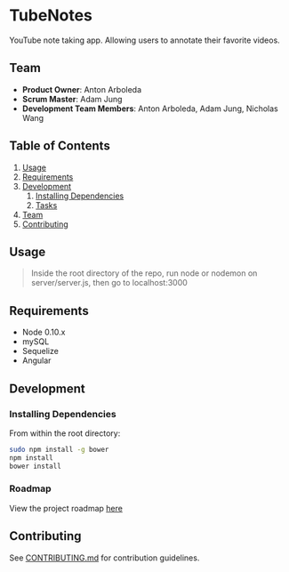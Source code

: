 # TubeNotes

YouTube note taking app. Allowing users to annotate their favorite videos.  

## Team

  - __Product Owner__: Anton Arboleda
  - __Scrum Master__: Adam Jung
  - __Development Team Members__: Anton Arboleda, Adam Jung, Nicholas Wang

## Table of Contents

1. [Usage](#Usage)
1. [Requirements](#requirements)
1. [Development](#development)
    1. [Installing Dependencies](#installing-dependencies)
    1. [Tasks](#tasks)
1. [Team](#team)
1. [Contributing](#contributing)

## Usage

> Inside the root directory of the repo, run node or nodemon on server/server.js, then go to localhost:3000

## Requirements

- Node 0.10.x
- mySQL
- Sequelize
- Angular

## Development

### Installing Dependencies

From within the root directory:

```sh
sudo npm install -g bower
npm install
bower install
```

### Roadmap

View the project roadmap [here](LINK_TO_PROJECT_ISSUES)


## Contributing

See [CONTRIBUTING.md](CONTRIBUTING.md) for contribution guidelines.
